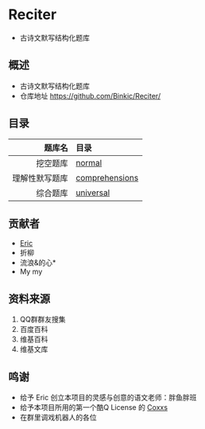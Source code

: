 # Reciter
- 古诗文默写结构化题库

## 概述
- 古诗文默写结构化题库
- 仓库地址 <https://github.com/Binkic/Reciter/>

## 目录
| 题库名 | 目录 |
| -----: | :----- |
| 挖空题库 | [normal](normal/) |
| 理解性默写题库 | [comprehensions](comprehensions/) |
| 综合题库 | [universal](universal/) |

## 贡献者
- [Eric](https://superexercisebook.com/)
- 折柳
- 流浪&的心*
- My my

## 资料来源
1. QQ群群友搜集
2. 百度百科
3. 维基百科
4. 维基文库

## 鸣谢
- 给予 Eric 创立本项目的灵感与创意的语文老师：胖鱼胖班
- 给予本项目所用的第一个酷Q License 的 [Coxxs](https://coxxs.me/)
- 在群里调戏机器人的各位
